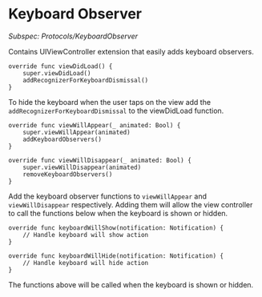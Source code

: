# Keyboard Observer
*Subspec: Protocols/KeyboardObserver*

Contains UIViewController extension that easily adds keyboard observers. 

```
override func viewDidLoad() {
    super.viewDidLoad()
    addRecognizerForKeyboardDismissal()
}

```

To hide the keyboard when the user taps on the view add the `addRecognizerForKeyboardDismissal` to the viewDidLoad function.


```
override func viewWillAppear(_ animated: Bool) {
    super.viewWillAppear(animated)
    addKeyboardObservers()
}

override func viewWillDisappear(_ animated: Bool) {
    super.viewWillDisappear(animated)
    removeKeyboardObservers()
}

```

Add the keyboard observer functions to `viewWillAppear` and `viewWillDisappear` respectively. Adding them will allow the view controller to call the functions below when the keyboard is shown or hidden.


```
override func keyboardWillShow(notification: Notification) {
    // Handle keyboard will show action
}

override func keyboardWillHide(notification: Notification) {
    // Handle keyboard will hide action
}

```

The functions above will be called when the keyboard is shown or hidden.